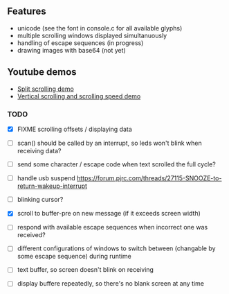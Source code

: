 ## Features
- unicode (see the font in console.c for all available glyphs)
- multiple scrolling windows displayed simultanuously
- handling of escape sequences (in progress)
- drawing images with base64 (not yet)

## Youtube demos

- [Split scrolling demo](https://youtu.be/6Mvoc2WfrNE)
- [Vertical scrolling and scrolling speed demo](https://youtu.be/mPno4U57v9A)

### TODO
- [X] FIXME scrolling offsets / displaying data
- [ ] scan() should be called by an interrupt, so leds won't blink when receiving data?
- [ ] send some character / escape code when text scrolled the full cycle?
- [ ] handle usb suspend
  https://forum.pjrc.com/threads/27115-SNOOZE-to-return-wakeup-interrupt
- [ ] blinking cursor?
- [X] scroll to buffer-pre on new message (if it exceeds screen width)
- [ ] respond with available escape sequences when incorrect one was received?
- [ ] different configurations of windows to switch between (changable by some escape sequence) during runtime

- [ ] text buffer, so screen doesn't blink on receiving
- [ ] display buffere repeatedly, so there's no blank screen at any time
